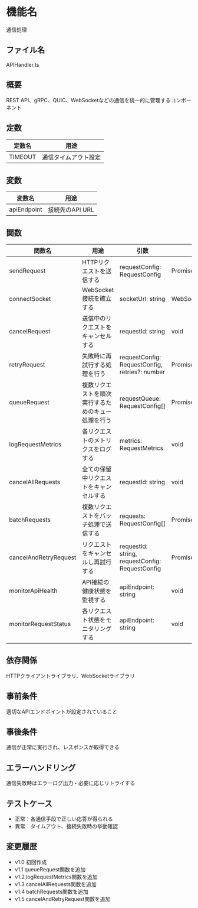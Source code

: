# 機能名
通信処理

## ファイル名
APIHandler.ts

## 概要
REST API、gRPC、QUIC、WebSocketなどの通信を統一的に管理するコンポーネント

## 定数
| 定数名 | 用途                      |
| ------ | ------------------------- |
| TIMEOUT| 通信タイムアウト設定            |

## 変数
| 変数名      | 用途                   |
| ----------- | ---------------------- |
| apiEndpoint | 接続先のAPI URL         |

## 関数
| 関数名                  | 用途                                            | 引数                                                        | 戻り値                 |
| ----------------------- | ----------------------------------------------- | ----------------------------------------------------------- | ---------------------- |
| sendRequest             | HTTPリクエストを送信する                         | requestConfig: RequestConfig                                | Promise<Response>      |
| connectSocket           | WebSocket接続を確立する                          | socketUrl: string                                           | WebSocket              |
| cancelRequest           | 送信中のリクエストをキャンセルする                | requestId: string                                           | void                   |
| retryRequest            | 失敗時に再試行する処理を行う                      | requestConfig: RequestConfig, retries?: number              | Promise<Response>      |
| queueRequest            | 複数リクエストを順次実行するためのキュー処理を行う   | requestQueue: RequestConfig[]                               | Promise<Response>      |
| logRequestMetrics       | 各リクエストのメトリクスをログする                | metrics: RequestMetrics                                     | void                   |
| cancelAllRequests       | 全ての保留中リクエストをキャンセルする            | requestId: string                                           | void                   |
| batchRequests           | 複数リクエストをバッチ処理で送信する               | requests: RequestConfig[]                                   | Promise<Response[]>     |
| cancelAndRetryRequest   | リクエストをキャンセルし再試行する                | requestId: string, requestConfig: RequestConfig             | Promise<Response>      |
| monitorApiHealth        | API接続の健康状態を監視する                      | apiEndpoint: string                                          | void                   |
| monitorRequestStatus    | 各リクエスト状態をモニタリングする                | apiEndpoint: string                                          | void                   |

## 依存関係
HTTPクライアントライブラリ、WebSocketライブラリ

## 事前条件
適切なAPIエンドポイントが設定されていること

## 事後条件
通信が正常に実行され、レスポンスが取得できる

## エラーハンドリング
通信失敗時はエラーログ出力・必要に応じリトライする

## テストケース
- 正常：各通信手段で正しい応答が得られる
- 異常：タイムアウト、接続失敗時の挙動確認

## 変更履歴
- v1.0 初回作成  
- v1.1 queueRequest関数を追加  
- v1.2 logRequestMetrics関数を追加  
- v1.3 cancelAllRequests関数を追加  
- v1.4 batchRequests関数を追加  
- v1.5 cancelAndRetryRequest関数を追加
